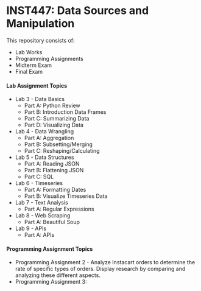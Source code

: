 # INST447: Data Sources and Manipulation

This repository consists of:

* Lab Works
* Programming Assignments
* Midterm Exam
* Final Exam

#### Lab Assignment Topics ####
* Lab 3 - Data Basics
  * Part A: Python Review
  * Part B: Introduction Data Frames
  * Part C: Summarizing Data
  * Part D: Visualizing Data
* Lab 4 - Data Wrangling
  * Part A: Aggregation
  * Part B: Subsetting/Merging
  * Part C: Reshaping/Calculating
* Lab 5 - Data Structures
  * Part A: Reading JSON
  * Part B: Flattening JSON
  * Part C: SQL
* Lab 6 - Timeseries
  * Part A: Formatting Dates
  * Part B: Visualize Timeseries Data
* Lab 7 - Text Analysis
  * Part A: Regular Expressions
* Lab 8 - Web Scraping
  * Part A: Beautiful Soup
* Lab 9 - APIs
  * Part A: APIs

#### Programming Assignment Topics ####
* Programming Assignment 2 - Analyze Instacart orders to determine the rate of specific types of orders. Display research by comparing and analyzing these different aspects.
* Programming Assignment 3: 
